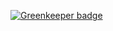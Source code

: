 
[![Greenkeeper badge](https://badges.greenkeeper.io/CitRUSprod/webpack-config.svg)](https://greenkeeper.io/)
